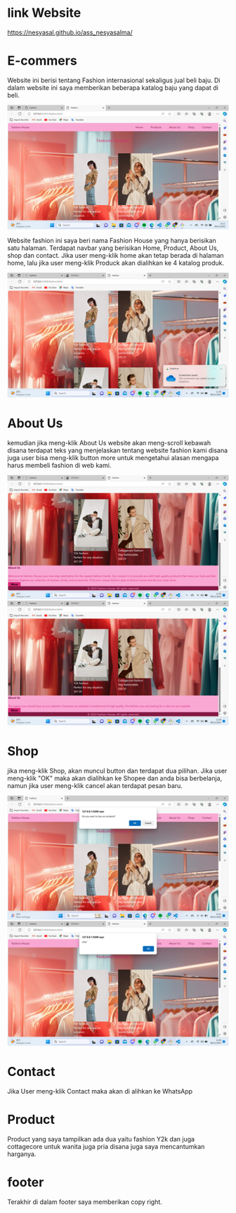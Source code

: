 # link Website
https://nesyasal.github.io/ass_nesyasalma/

# E-commers
Website ini berisi tentang Fashion internasional sekaligus jual beli baju. Di dalam website ini saya memberikan beberapa katalog baju yang dapat di beli.

![Gambar](website.png)

Website fashion ini saya beri nama Fashion House yang hanya berisikan satu halaman. Terdapat navbar yang berisikan Home, Product, About Us, shop dan contact. Jika user meng-klik home akan tetap berada di halaman home, lalu jika user meng-klik Produck akan dialihkan ke 4 katalog produk.

![Gambar](catalog.png)

# About Us
kemudian jika meng-klik About Us website akan meng-scroll kebawah disana terdapat teks yang menjelaskan tentang website fashion kami disana juga user bisa meng-klik button more untuk mengetahui alasan mengapa harus membeli fashion di web kami.

![Gambar](Aboutus1.png)
![Gambar](Aboutus2.png)


# Shop
jika meng-klik Shop, akan muncul button dan terdapat dua pilihan. Jika user meng-klik "OK" maka akan dialihkan ke Shopee dan anda bisa berbelanja, namun jika user meng-klik cancel akan terdapat pesan baru.

![Gambar](Shop1.png)
![Gambar](Shop2.png)

# Contact
Jika User meng-klik Contact maka akan di alihkan ke WhatsApp

# Product
Product yang saya tampilkan ada dua yaitu fashion Y2k dan juga cottagecore untuk wanita juga pria disana juga saya mencantumkan harganya.

# footer
Terakhir di dalam footer saya memberikan copy right.

